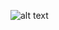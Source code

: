 ![alt text]([http://url/to/img.png](https://github.com/Akawalid/infographique/blob/master/tp1/tp1.PNG))
